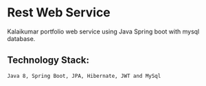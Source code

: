 # Rest Web Service
Kalaikumar portfolio web service using Java Spring boot with mysql database.

## Technology Stack:
`Java 8, Spring Boot, JPA, Hibernate, JWT and MySql`
